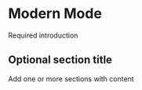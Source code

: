 # Modern Mode

Required introduction



## Optional section title

Add one or more sections with content


